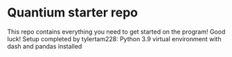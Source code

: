 # Quantium starter repo
This repo contains everything you need to get started on the program! Good luck!
Setup completed by tylertam228: Python 3.9 virtual environment with dash and pandas installed
